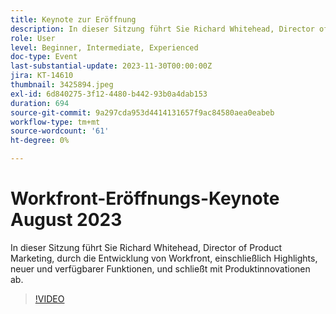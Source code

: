 ```yaml
---
title: Keynote zur Eröffnung
description: In dieser Sitzung führt Sie Richard Whitehead, Director of Product Marketing, durch die Entwicklung von Workfront, einschließlich Highlights, neuer und verfügbarer Funktionen, und schließt mit Produktinnovationen ab.
role: User
level: Beginner, Intermediate, Experienced
doc-type: Event
last-substantial-update: 2023-11-30T00:00:00Z
jira: KT-14610
thumbnail: 3425894.jpeg
exl-id: 6d840275-3f12-4480-b442-93b0a4dab153
duration: 694
source-git-commit: 9a297cda953d4414131657f9ac84580aea0eabeb
workflow-type: tm+mt
source-wordcount: '61'
ht-degree: 0%

---
```


# Workfront-Eröffnungs-Keynote August 2023

In dieser Sitzung führt Sie Richard Whitehead, Director of Product Marketing, durch die Entwicklung von Workfront, einschließlich Highlights, neuer und verfügbarer Funktionen, und schließt mit Produktinnovationen ab.

>[!VIDEO](https://video.tv.adobe.com/v/3425894/?learn=on)
